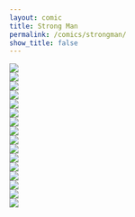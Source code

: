 ```yaml
---
layout: comic
title: Strong Man
permalink: /comics/strongman/
show_title: false
---
```


<div class="hide-watermark"><img src="http://i.imgur.com/LYoPlVh.jpg" /></div>
<div class="hide-watermark"><img src="http://i.imgur.com/SIWnHoz.jpg" /></div>
<div class="hide-watermark"><img src="http://i.imgur.com/P5qBlyB.jpg" /></div>
<div class="hide-watermark"><img src="http://i.imgur.com/efe7Ufp.jpg" /></div>
<div class="hide-watermark"><img src="http://i.imgur.com/IC0V9MA.jpg" /></div>
<div class="hide-watermark"><img src="http://i.imgur.com/iJ3mptr.jpg" /></div>
<div class="hide-watermark"><img src="http://i.imgur.com/sIjqrMD.jpg" /></div>
<div class="hide-watermark"><img src="http://i.imgur.com/W6U6wlJ.jpg" /></div>
<div class="hide-watermark"><img src="http://i.imgur.com/VSQ9uvM.jpg" /></div>
<div class="hide-watermark"><img src="http://i.imgur.com/ytCuLCR.jpg" /></div>
<div class="hide-watermark"><img src="http://i.imgur.com/YviODKf.jpg" /></div>
<div class="hide-watermark"><img src="http://i.imgur.com/LNVawcs.jpg" /></div>
<div class="hide-watermark"><img src="http://i.imgur.com/oXV9QVV.jpg" /></div>
<div class="hide-watermark"><img src="http://i.imgur.com/SE8BeYR.jpg" /></div>
<div class="hide-watermark"><img src="http://i.imgur.com/NH86013.jpg" /></div>
<div class="hide-watermark"><img src="http://i.imgur.com/cJo8jGB.jpg" /></div>